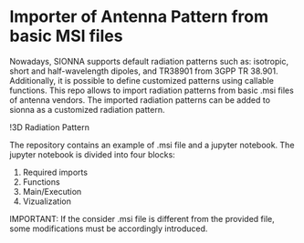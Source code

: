 # Importer of Antenna Pattern from basic MSI files
Nowadays, SIONNA supports default radiation patterns such as: isotropic, short and half-wavelength dipoles, and TR38901 from 3GPP TR 38.901. 
Additionally, it is possible to define customized patterns using callable functions.
This repo allows to import radiation patterns from basic .msi files of antenna vendors. 
The imported radiation patterns can be added to sionna as a customized radiation pattern.

!3D Radiation Pattern

The repository contains an example of .msi file and a jupyter notebook. The jupyter notebook is divided into four blocks:

1. Required imports
2. Functions 
3. Main/Execution
4. Vizualization

IMPORTANT: If the consider .msi file is different from the provided file, some modifications must be accordingly introduced.


